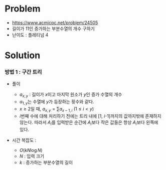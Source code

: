 # Problem
* https://www.acmicpc.net/problem/24505
* 길이가 11인 증가하는 부분수열의 개수 구하기
* 난이도 : 플레티넘 4

# Solution

### 방법 1 : 구간 트리
* 풀이
  * $a_{x,y}$ : 길이가 $x$이고 마지막 원소가 $y$인 증가 수열의 개수
  * $a_{1,y}$는 수열에 $y$가 등장하는 횟수와 같다.
  * $x \ge 2$일 때, $a_{x,y} = \sum a_{x-1, i}$ $(1 \le i < y)$
  * $i$번째 수에 대해 처리하기 전에는 트리 내에 [1, $i$-1]까지의 값까지밖에 존재하지 않는다. 따라서 $A_i$를 입력받은 순간에 $A_i$보다 작은 값들은 항상 $A_i$보다 왼쪽에 있다.

* 시간 복잡도 :
  * $O(kN\log N)$
  * $N$ : 입력 크기
  * $k$ : 증가하는 부분수열의 길이
<br></br>
